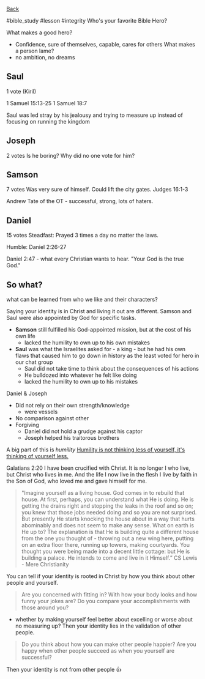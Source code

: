 [Back](./index.md)

#bible_study #lesson  #integrity 
Who's your favorite Bible Hero?

What makes a good hero?
* Confidence, sure of themselves, capable, cares for others
What makes a person lame?
* no ambition, no dreams

## Saul
1 vote (Kiril)

1 Samuel 15:13-25
1 Samuel 18:7

Saul was led stray by his jealousy and trying to measure up instead of focusing on running the kingdom

## Joseph
2 votes
Is he boring? Why did no one vote for him?

## Samson
7 votes
Was very sure of himself.
Could lift the city gates. Judges 16:1-3

Andrew Tate of the OT - successful, strong, lots of haters.
## Daniel
15 votes
Steadfast: Prayed 3 times a day no matter the laws.

Humble: Daniel 2:26-27

Daniel 2:47 - what every Christian wants to hear. "Your God is the true God."

## So what?
what can be learned from who we like and their characters?

Saying your identity is in Christ and living it out are different.
Samson and Saul were also appointed by God for specific tasks.
* **Samson** still fulfilled his God-appointed mission, but at the cost of his own life
	* lacked the humility to own up to his own mistakes
* **Saul** was what the Israelites asked for - a king - but he had his own flaws that caused him to go down in history as the least voted for hero in our chat group
	* Saul did not take time to think about the consequences of his actions
	* He bulldozed into whatever he felt like doing
	* lacked the humility to own up to his mistakes

Daniel & Joseph
* Did not rely on their own strength/knowledge
	* were vessels
* No comparison against other
* Forgiving 
	* Daniel did not hold a grudge against his captor
	* Joseph helped his traitorous brothers


A big part of this is *humility* 
[Humility is not thinking less of yourself, it's thinking of yourself less.](https://www.azquotes.com/quote/174171)

Galatians 2:20
I have been crucified with Christ. It is no longer I who live, but Christ who lives in me. And the life I now live in the flesh I live by faith in the Son of God, who loved me and gave himself for me.

>"Imagine yourself as a living house. God comes in to rebuild that house. At first, perhaps, you can understand what He is doing. He is getting the drains right and stopping the leaks in the roof and so on; you knew that those jobs needed doing and so you are not surprised. But presently He starts knocking the house about in a way that hurts abominably and does not seem to make any sense. What on earth is He up to? The explanation is that He is building quite a different house from the one you thought of - throwing out a new wing here, putting on an extra floor there, running up towers, making courtyards. You thought you were being made into a decent little cottage: but He is building a palace. He intends to come and live in it Himself.”
  CS Lewis - Mere Christianity

You can tell if your identity is rooted in Christ by how you think about other people and yourself.

>Are you concerned with fitting in? 
 With how your body looks and how funny your jokes are?
 Do you compare your accomplishments with those around you? 
 * whether by making yourself feel better about excelling or worse about no measuring up?
 Then your identity lies in the validation of other people.

>Do you think about how you can make other people happier?
  Are you happy when other people succeed as when you yourself are successful?
  
  Then your identity is not from other people :thumbsup:
 

  
